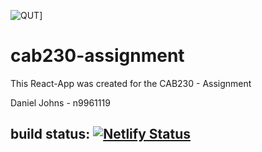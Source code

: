 
![QUT](https://csa.edu.au/wp-content/uploads/2017/07/QUT-logo.png)]
# cab230-assignment 

This React-App was created for the CAB230 - Assignment

Daniel Johns - n9961119


## build status: [![Netlify Status](https://api.netlify.com/api/v1/badges/9fd6773e-49b5-4f54-8c48-f6f5a298f120/deploy-status)](https://assignment-cab230.netlify.com/)